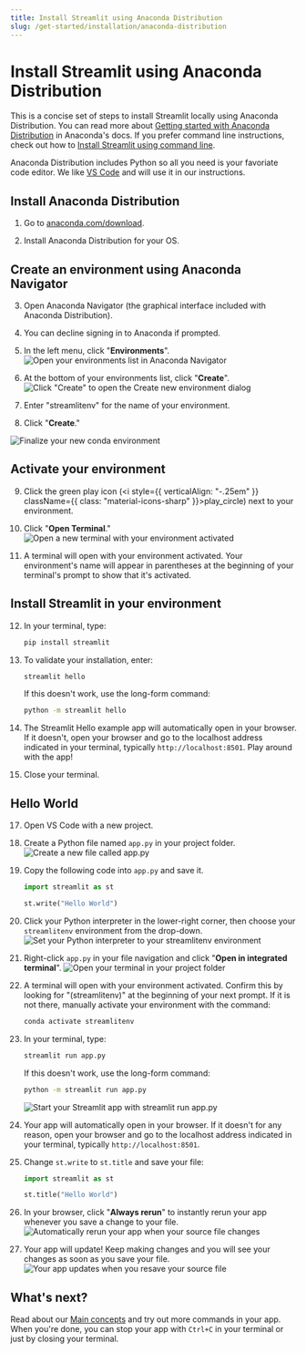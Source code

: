 ```yaml
---
title: Install Streamlit using Anaconda Distribution
slug: /get-started/installation/anaconda-distribution
---
```


# Install Streamlit using Anaconda Distribution

This is a concise set of steps to install Streamlit locally using Anaconda Distribution. You can read more about [Getting started with Anaconda Distribution](https://docs.anaconda.com/free/anaconda/getting-started/) in Anaconda's docs. If you prefer command line instructions, check out how to [Install Streamlit using command line](/get-started/installation/command-line).

Anaconda Distribution includes Python so all you need is your favoriate code editor. We like [VS Code](https://code.visualstudio.com/download) and will use it in our instructions.

## Install Anaconda Distribution

1. Go to [anaconda.com/download](https://www.anaconda.com/download).

2. Install Anaconda Distribution for your OS.

## Create an environment using Anaconda Navigator

3. Open Anaconda Navigator (the graphical interface included with Anaconda Distribution).

4. You can decline signing in to Anaconda if prompted.

5. In the left menu, click "**Environments**".
   ![Open your environments list in Anaconda Navigator](/images/get-started/Anaconda-Navigator-environment-1.png)

6. At the bottom of your environments list, click "**Create**".
   ![Click "Create" to open the Create new environment dialog](/images/get-started/Anaconda-Navigator-environment-2-create.png)

7. Enter "streamlitenv" for the name of your environment.

8. Click "**Create**."
<div style={{ maxWidth: '50%', margin: 'auto' }}>
    <Image alt="Finalize your new conda environment" src="/images/get-started/Anaconda-Navigator-environment-3-name.png" />
</div>

## Activate your environment

9. Click the green play icon (<i style={{ verticalAlign: "-.25em" }} className={{ class: "material-icons-sharp" }}>play_circle</i>) next to your environment.

10. Click "**Open Terminal**."
    ![Open a new terminal with your environment activated](/images/get-started/Anaconda-Navigator-environment-6-activate.png)

11. A terminal will open with your environment activated. Your environment's name will appear in parentheses at the beginning of your terminal's prompt to show that it's activated.

## Install Streamlit in your environment

12. In your terminal, type:

    ```bash
    pip install streamlit
    ```

13. To validate your installation, enter:

    ```bash
    streamlit hello
    ```

    If this doesn't work, use the long-form command:

    ```bash
    python -m streamlit hello
    ```

14. The Streamlit Hello example app will automatically open in your browser. If it doesn't, open your browser and go to the localhost address indicated in your terminal, typically `http://localhost:8501`. Play around with the app!

15. Close your terminal.

## Hello World

17. Open VS Code with a new project.

18. Create a Python file named `app.py` in your project folder.
    ![Create a new file called app.py](/images/get-started/hello-world-1-new-file.png)

19. Copy the following code into `app.py` and save it.

    ```python
    import streamlit as st

    st.write("Hello World")
    ```

20. Click your Python interpreter in the lower-right corner, then choose your `streamlitenv` environment from the drop-down.
    ![Set your Python interpreter to your `streamlitenv` environment](/images/get-started/hello-world-3-change-interpreter.png)

21. Right-click `app.py` in your file navigation and click "**Open in integrated terminal**".
    ![Open your terminal in your project folder](/images/get-started/hello-world-4-open-terminal.png)

22. A terminal will open with your environment activated. Confirm this by looking for "(streamlitenv)" at the beginning of your next prompt.
    If it is not there, manually activate your environment with the command:

    ```bash
    conda activate streamlitenv
    ```

23. In your terminal, type:

    ```bash
    streamlit run app.py
    ```

    If this doesn't work, use the long-form command:

    ```bash
    python -m streamlit run app.py
    ```

    ![Start your Streamlit app with `streamlit run app.py`](/images/get-started/hello-world-5-streamlit-run.png)

24. Your app will automatically open in your browser. If it doesn't for any reason, open your browser and go to the localhost address indicated in your terminal, typically `http://localhost:8501`.

25. Change `st.write` to `st.title` and save your file:

    ```python
    import streamlit as st

    st.title("Hello World")
    ```

26. In your browser, click "**Always rerun**" to instantly rerun your app whenever you save a change to your file.
    ![Automatically rerun your app when your source file changes](/images/get-started/hello-world-6-always-rerun.png)

27. Your app will update! Keep making changes and you will see your changes as soon as you save your file.
    ![Your app updates when you resave your source file](/images/get-started/hello-world-7-updated-app.png)

## What's next?

Read about our [Main concepts](/get-started/main-concepts) and try out more commands in your app. When you're done, you can stop your app with `Ctrl+C` in your terminal or just by closing your terminal.
